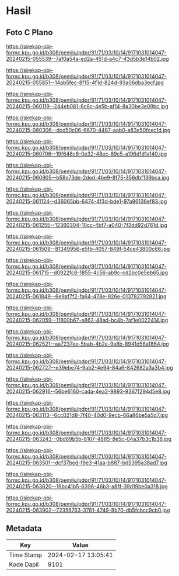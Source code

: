 # Hasil

## Foto C Plano

https://sirekap-obj-formc.kpu.go.id/b308/pemilu/pdpr/91/71/03/10/14/9171031014047-20240215-055539--7a10a54a-ed2a-451d-a4c7-43d5b3e14b02.jpg

https://sirekap-obj-formc.kpu.go.id/b308/pemilu/pdpr/91/71/03/10/14/9171031014047-20240215-055851--14ab5fec-8f15-4f1d-824d-93a06dba3ecf.jpg

https://sirekap-obj-formc.kpu.go.id/b308/pemilu/pdpr/91/71/03/10/14/9171031014047-20240215-060119--244eb081-6c6c-4e5b-af14-8a30be3e09bc.jpg

https://sirekap-obj-formc.kpu.go.id/b308/pemilu/pdpr/91/71/03/10/14/9171031014047-20240215-060306--dcd50c06-6670-4487-aab0-a83e50fcec1d.jpg

https://sirekap-obj-formc.kpu.go.id/b308/pemilu/pdpr/91/71/03/10/14/9171031014047-20240215-060706--19f646c8-0e32-48ec-89c5-a196d1d1a140.jpg

https://sirekap-obj-formc.kpu.go.id/b308/pemilu/pdpr/91/71/03/10/14/9171031014047-20240215-060905--b58e73de-2ded-4be9-8f75-356dbf139bca.jpg

https://sirekap-obj-formc.kpu.go.id/b308/pemilu/pdpr/91/71/03/10/14/9171031014047-20240215-061124--d36065bb-6474-4f3d-bde1-97a96136ef83.jpg

https://sirekap-obj-formc.kpu.go.id/b308/pemilu/pdpr/91/71/03/10/14/9171031014047-20240215-061255--12360304-10cc-4bf7-a040-7f2dd92d761d.jpg

https://sirekap-obj-formc.kpu.go.id/b308/pemilu/pdpr/91/71/03/10/14/9171031014047-20240215-061509--81349956-e5fb-4057-849f-54ce43800c66.jpg

https://sirekap-obj-formc.kpu.go.id/b308/pemilu/pdpr/91/71/03/10/14/9171031014047-20240215-061715--d0922fc8-1855-4c56-ab9c-cd2bc0e5eb65.jpg

https://sirekap-obj-formc.kpu.go.id/b308/pemilu/pdpr/91/71/03/10/14/9171031014047-20240215-061849--6e9af7f2-fa64-478e-926e-013782792821.jpg

https://sirekap-obj-formc.kpu.go.id/b308/pemilu/pdpr/91/71/03/10/14/9171031014047-20240215-062059--11800b67-a862-48ad-bc4b-7af1e0022414.jpg

https://sirekap-obj-formc.kpu.go.id/b308/pemilu/pdpr/91/71/03/10/14/9171031014047-20240215-062521--aa7237ee-5bab-4b2e-9a8b-8941d56a1864.jpg

https://sirekap-obj-formc.kpu.go.id/b308/pemilu/pdpr/91/71/03/10/14/9171031014047-20240215-062727--e39ebe74-9ab2-4e94-84a6-842682a3a3b4.jpg

https://sirekap-obj-formc.kpu.go.id/b308/pemilu/pdpr/91/71/03/10/14/9171031014047-20240215-062916--56be6160-cada-4ea2-9893-9367f294d5e8.jpg

https://sirekap-obj-formc.kpu.go.id/b308/pemilu/pdpr/91/71/03/10/14/9171031014047-20240215-063113--6cc021d8-7f40-40d0-9ecb-66a86be5a5d7.jpg

https://sirekap-obj-formc.kpu.go.id/b308/pemilu/pdpr/91/71/03/10/14/9171031014047-20240215-063243--0bd89b5b-8107-4865-8e5c-04a37b3c1b38.jpg

https://sirekap-obj-formc.kpu.go.id/b308/pemilu/pdpr/91/71/03/10/14/9171031014047-20240215-063501--dcf37bed-f6e3-41aa-b887-bd5395a38ad7.jpg

https://sirekap-obj-formc.kpu.go.id/b308/pemilu/pdpr/91/71/03/10/14/9171031014047-20240215-063620--16bc41b5-6396-46b3-a81f-39d19be0a318.jpg

https://sirekap-obj-formc.kpu.go.id/b308/pemilu/pdpr/91/71/03/10/14/9171031014047-20240215-063902--72356763-3781-4749-8b70-db5fcbcc9cb0.jpg


## Metadata

| Key        | Value               |
| ---------- | ------------------- |
| Time Stamp | 2024-02-17 13:05:41 |
| Kode Dapil | 9101                |



